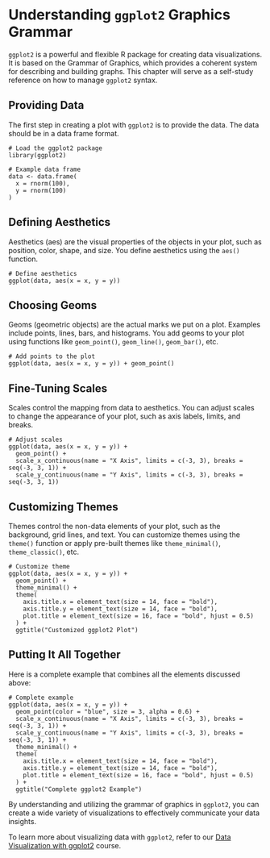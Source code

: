 # Understanding `ggplot2` Graphics Grammar

`ggplot2` is a powerful and flexible R package for creating data visualizations. It is based on the Grammar of Graphics, which provides a coherent system for describing and building graphs. This chapter will serve as a self-study reference on how to manage `ggplot2` syntax.

## Providing Data

The first step in creating a plot with `ggplot2` is to provide the data. The data should be in a data frame format.

```{r}
# Load the ggplot2 package
library(ggplot2)

# Example data frame
data <- data.frame(
  x = rnorm(100),
  y = rnorm(100)
)
```

## Defining Aesthetics

Aesthetics (aes) are the visual properties of the objects in your plot, such as position, color, shape, and size. You define aesthetics using the `aes()` function.

```{r}
# Define aesthetics
ggplot(data, aes(x = x, y = y))
```

## Choosing Geoms

Geoms (geometric objects) are the actual marks we put on a plot. Examples include points, lines, bars, and histograms. You add geoms to your plot using functions like `geom_point()`, `geom_line()`, `geom_bar()`, etc.

```{r}
# Add points to the plot
ggplot(data, aes(x = x, y = y)) + geom_point()
```

## Fine-Tuning Scales

Scales control the mapping from data to aesthetics. You can adjust scales to change the appearance of your plot, such as axis labels, limits, and breaks.

```{r}
# Adjust scales
ggplot(data, aes(x = x, y = y)) + 
  geom_point() + 
  scale_x_continuous(name = "X Axis", limits = c(-3, 3), breaks = seq(-3, 3, 1)) +
  scale_y_continuous(name = "Y Axis", limits = c(-3, 3), breaks = seq(-3, 3, 1))
```

## Customizing Themes

Themes control the non-data elements of your plot, such as the background, grid lines, and text. You can customize themes using the `theme()` function or apply pre-built themes like `theme_minimal()`, `theme_classic()`, etc.

```{r}
# Customize theme
ggplot(data, aes(x = x, y = y)) + 
  geom_point() + 
  theme_minimal() +
  theme(
    axis.title.x = element_text(size = 14, face = "bold"),
    axis.title.y = element_text(size = 14, face = "bold"),
    plot.title = element_text(size = 16, face = "bold", hjust = 0.5)
  ) +
  ggtitle("Customized ggplot2 Plot")
```

## Putting It All Together

Here is a complete example that combines all the elements discussed above:

```{r}
# Complete example
ggplot(data, aes(x = x, y = y)) + 
  geom_point(color = "blue", size = 3, alpha = 0.6) + 
  scale_x_continuous(name = "X Axis", limits = c(-3, 3), breaks = seq(-3, 3, 1)) +
  scale_y_continuous(name = "Y Axis", limits = c(-3, 3), breaks = seq(-3, 3, 1)) +
  theme_minimal() +
  theme(
    axis.title.x = element_text(size = 14, face = "bold"),
    axis.title.y = element_text(size = 14, face = "bold"),
    plot.title = element_text(size = 16, face = "bold", hjust = 0.5)
  ) +
  ggtitle("Complete ggplot2 Example")
```

By understanding and utilizing the grammar of graphics in `ggplot2`, you can create a wide variety of visualizations to effectively communicate your data insights.

To learn more about visualizing data with `ggplot2`, refer to our [Data Visualization with ggplot2](https://github.com/ELIXIREstonia/2024-10-09-R-visualisation) course.